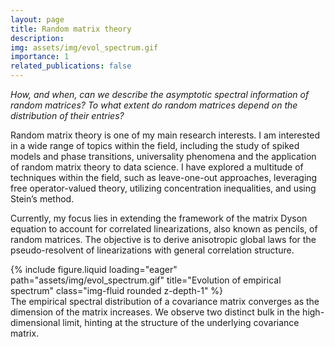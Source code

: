```yaml
---
layout: page
title: Random matrix theory
description:
img: assets/img/evol_spectrum.gif
importance: 1
related_publications: false
---
```


*How, and when, can we describe the asymptotic spectral information of random matrices? To what extent do random matrices depend on the distribution of their entries?*

Random matrix theory is one of my main research interests. I am interested in a wide range of topics within the field, including the study of spiked models and phase transitions, universality phenomena and the application of random matrix theory to data science. I have explored a multitude of techniques within the field, such as leave-one-out approaches, leveraging free operator-valued theory, utilizing concentration inequalities, and using Stein’s method.

Currently, my focus lies in extending the framework of the matrix Dyson equation to account for correlated linearizations, also known as pencils, of random matrices. The objective is to derive anisotropic global laws for the pseudo-resolvent of linearizations with general correlation structure.

<div class="row">
    <div class="col-sm mt-3 mt-md-0">
        {% include figure.liquid loading="eager" path="assets/img/evol_spectrum.gif" title="Evolution of empirical spectrum" class="img-fluid rounded z-depth-1" %}
    </div>
</div>
<div class="caption">
    The empirical spectral distribution of a covariance matrix converges as the dimension of the matrix increases. We observe two distinct bulk in the high-dimensional limit, hinting at the structure of the underlying covariance matrix.
</div>